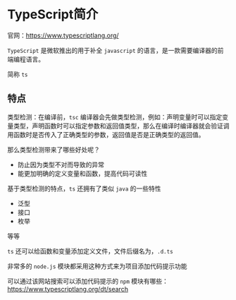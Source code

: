 # TypeScript简介

官网：https://www.typescriptlang.org/

`TypeScript` 是微软推出的用于补全 `javascript` 的语言，是一款需要编译器的前端编程语言。

简称 `ts`

## 特点

类型检测：在编译前，`tsc` 编译器会先做类型检测，例如：声明变量时可以指定变量类型，声明函数时可以指定参数和返回值类型，那么在编译时编译器就会验证调用函数时是否传入了正确类型的参数，返回值是否是正确类型的返回值。

那么类型检测带来了哪些好处呢？

- 防止因为类型不对而导致的异常
- 能更加明确的定义变量和函数，提高代码可读性

基于类型检测的特点，`ts` 还拥有了类似 `java` 的一些特性

- 泛型
- 接口
- 枚举

等等

`ts` 还可以给函数和变量添加定义文件，文件后缀名为，`.d.ts`

非常多的 `node.js` 模块都采用这种方式来为项目添加代码提示功能

可以通过该网站搜索可以添加代码提示的 `npm` 模块有哪些：https://www.typescriptlang.org/dt/search

